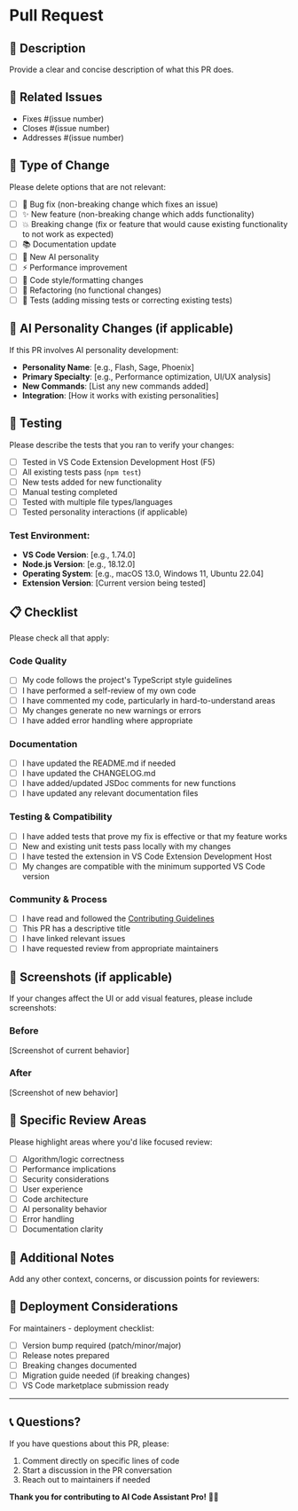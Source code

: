 # Pull Request

## 📝 Description
Provide a clear and concise description of what this PR does.

## 🔗 Related Issues
- Fixes #(issue number)
- Closes #(issue number)
- Addresses #(issue number)

## 🎯 Type of Change
Please delete options that are not relevant:

- [ ] 🐛 Bug fix (non-breaking change which fixes an issue)
- [ ] ✨ New feature (non-breaking change which adds functionality)
- [ ] 💥 Breaking change (fix or feature that would cause existing functionality to not work as expected)
- [ ] 📚 Documentation update
- [ ] 🤖 New AI personality
- [ ] ⚡ Performance improvement
- [ ] 🎨 Code style/formatting changes
- [ ] 🔧 Refactoring (no functional changes)
- [ ] 🧪 Tests (adding missing tests or correcting existing tests)

## 🤖 AI Personality Changes (if applicable)
If this PR involves AI personality development:

- **Personality Name**: [e.g., Flash, Sage, Phoenix]
- **Primary Specialty**: [e.g., Performance optimization, UI/UX analysis]
- **New Commands**: [List any new commands added]
- **Integration**: [How it works with existing personalities]

## 🧪 Testing
Please describe the tests that you ran to verify your changes:

- [ ] Tested in VS Code Extension Development Host (F5)
- [ ] All existing tests pass (`npm test`)
- [ ] New tests added for new functionality
- [ ] Manual testing completed
- [ ] Tested with multiple file types/languages
- [ ] Tested personality interactions (if applicable)

### Test Environment:
- **VS Code Version**: [e.g., 1.74.0]
- **Node.js Version**: [e.g., 18.12.0]
- **Operating System**: [e.g., macOS 13.0, Windows 11, Ubuntu 22.04]
- **Extension Version**: [Current version being tested]

## 📋 Checklist
Please check all that apply:

### Code Quality
- [ ] My code follows the project's TypeScript style guidelines
- [ ] I have performed a self-review of my own code
- [ ] I have commented my code, particularly in hard-to-understand areas
- [ ] My changes generate no new warnings or errors
- [ ] I have added error handling where appropriate

### Documentation
- [ ] I have updated the README.md if needed
- [ ] I have updated the CHANGELOG.md
- [ ] I have added/updated JSDoc comments for new functions
- [ ] I have updated any relevant documentation files

### Testing & Compatibility
- [ ] I have added tests that prove my fix is effective or that my feature works
- [ ] New and existing unit tests pass locally with my changes
- [ ] I have tested the extension in VS Code Extension Development Host
- [ ] My changes are compatible with the minimum supported VS Code version

### Community & Process
- [ ] I have read and followed the [Contributing Guidelines](CONTRIBUTING.md)
- [ ] This PR has a descriptive title
- [ ] I have linked relevant issues
- [ ] I have requested review from appropriate maintainers

## 📸 Screenshots (if applicable)
If your changes affect the UI or add visual features, please include screenshots:

### Before
[Screenshot of current behavior]

### After
[Screenshot of new behavior]

## 🎯 Specific Review Areas
Please highlight areas where you'd like focused review:

- [ ] Algorithm/logic correctness
- [ ] Performance implications
- [ ] Security considerations
- [ ] User experience
- [ ] Code architecture
- [ ] AI personality behavior
- [ ] Error handling
- [ ] Documentation clarity

## 💭 Additional Notes
Add any other context, concerns, or discussion points for reviewers:

## 🚀 Deployment Considerations
For maintainers - deployment checklist:

- [ ] Version bump required (patch/minor/major)
- [ ] Release notes prepared
- [ ] Breaking changes documented
- [ ] Migration guide needed (if breaking changes)
- [ ] VS Code marketplace submission ready

---

## 📞 Questions?
If you have questions about this PR, please:
1. Comment directly on specific lines of code
2. Start a discussion in the PR conversation
3. Reach out to maintainers if needed

**Thank you for contributing to AI Code Assistant Pro!** 🐝✨
